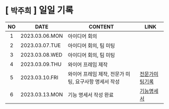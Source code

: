 # [ `박주희` ] 일일 기록

| NO  | DATE           | CONTENT                                               | LINK                                                                                                                                                                      |
| :-: | -------------- | ----------------------------------------------------- | ------------------------------------------------------------------------------------------------------------------------------------------------------------------------- |
|  1  | 2023.03.06.MON | 아이디어 회의                                         |                                                                                                                                                                           |
|  2  | 2023.03.07.TUE | 아이디어 회의, 팀 미팅                                |                                                                                                                                                                           |
|  3  | 2023.03.08.WED | 아이디어 회의, 팀 미팅                                |                                                                                                                                                                           |
|  4  | 2023.03.09.THU | 와이어 프레임 제작                                    |                                                                                                                                                                           |
|  5  | 2023.03.10.FRI | 와이어 프레임 제작, 전문가 미팅, 요구사항 명세서 작성 | [전문가미팅기록](https://lab.ssafy.com/s08-bigdata-dist-sub2/S08P22A507/-/blob/parkjuhee/parkjuhee/%EC%A0%84%EB%AC%B8%EA%B0%80_%EB%AF%B8%ED%8C%85_%EA%B8%B0%EB%A1%9D.pdf) |
|  6  | 2023.03.13.MON | 기능 명세서 작성 완료                                 | [기능명세서](https://lab.ssafy.com/s08-bigdata-dist-sub2/S08P22A507/-/blob/parkjuhee/parkjuhee/%EA%B8%B0%EB%8A%A5_%EB%AA%85%EC%84%B8%EC%84%9C.pdf)                        |
